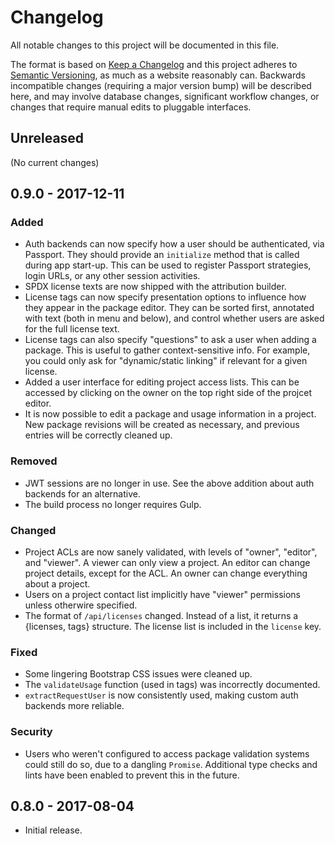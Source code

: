 # Changelog
All notable changes to this project will be documented in this file.

The format is based on [Keep a Changelog](http://keepachangelog.com/en/1.0.0/)
and this project adheres to [Semantic Versioning](http://semver.org/spec/v2.0.0.html), as much as
a website reasonably can. Backwards incompatible changes (requiring a major version bump) will be
described here, and may involve database changes, significant workflow changes, or changes that
require manual edits to pluggable interfaces.

## Unreleased

(No current changes)

## 0.9.0 - 2017-12-11

### Added
- Auth backends can now specify how a user should be authenticated, via Passport. They should
  provide an `initialize` method that is called during app start-up. This can be used to register
  Passport strategies, login URLs, or any other session activities.
- SPDX license texts are now shipped with the attribution builder.
- License tags can now specify presentation options to influence how they appear in the package
  editor. They can be sorted first, annotated with text (both in menu and below), and control
  whether users are asked for the full license text.
- License tags can also specify "questions" to ask a user when adding a package. This is useful
  to gather context-sensitive info. For example, you could only ask for "dynamic/static linking"
  if relevant for a given license.
- Added a user interface for editing project access lists. This can be accessed by clicking on
  the owner on the top right side of the projcet editor.
- It is now possible to edit a package and usage information in a project. New package revisions
  will be created as necessary, and previous entries will be correctly cleaned up.

### Removed
- JWT sessions are no longer in use. See the above addition about auth backends for an alternative.
- The build process no longer requires Gulp.

### Changed
- Project ACLs are now sanely validated, with levels of "owner", "editor", and "viewer". A viewer
  can only view a project. An editor can change project details, except for the ACL. An owner can
  change everything about a project.
- Users on a project contact list implicitly have "viewer" permissions unless otherwire specified.
- The format of `/api/licenses` changed. Instead of a list, it returns a {licenses, tags}
  structure. The license list is included in the `license` key.

### Fixed
- Some lingering Bootstrap CSS issues were cleaned up.
- The `validateUsage` function (used in tags) was incorrectly documented.
- `extractRequestUser` is now consistently used, making custom auth backends more reliable.

### Security
- Users who weren't configured to access package validation systems could still do so, due to
  a dangling `Promise`. Additional type checks and lints have been enabled to prevent this in the
  future.

## 0.8.0 - 2017-08-04

- Initial release.